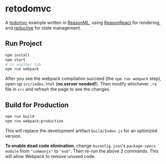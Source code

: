 # retodomvc

A [todomvc](https://todomvc.com) example written in
[ReasonML](https://reasonml.github.io), using
[ReasonReact](https://reasonml.github.io/reason-react/en/) for rendering, and
[reductive](https://github.com/reasonml-community/reductive) for state
management.

## Run Project

```sh
npm install
npm start
# in another tab
npm run webpack
```

After you see the webpack compilation succeed (the `npm run webpack` step), open
up `src/index.html` (**no server needed!**). Then modify whichever `.re` file in
`src` and refresh the page to see the changes.

## Build for Production

```sh
npm run build
npm run webpack:production
```

This will replace the development artifact `build/Index.js` for an optimized version.

**To enable dead code elimination**, change `bsconfig.json`'s `package-specs`
`module` from `"commonjs"` to `"es6"`. Then re-run the above 2 commands. This
will allow Webpack to remove unused code.

